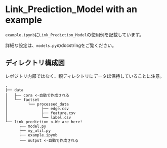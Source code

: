 # Link_Prediction_Model with an example

`example.ipynb`に`Link_Prediction_Model`の使用例を記載しています。

詳細な設定は、`models.py`のdocstringをご覧ください。

## ディレクトリ構成図

レポジトリ内部ではなく、親ディレクトリにデータほ保持していることに注意。  

```
.  
├── data
│   ├── cora <-自動で作成される
│   └── factset
│         └── processed_data  
│               ├── edge.csv  
│               ├── feature.csv  
│               └── label.csv  
└── link_prediction <-We are here!  
      ├── model.py  
      ├── my_util.py  
      ├── example.ipynb
      └── output <-自動で作成される 
```
